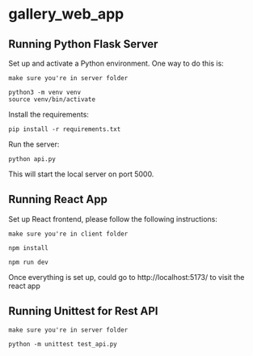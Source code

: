 # gallery_web_app


## Running Python Flask Server

Set up and activate a Python environment. One way to do this is:

```
make sure you're in server folder
```

```
python3 -m venv venv
source venv/bin/activate
```

Install the requirements:

```
pip install -r requirements.txt
```

Run the server:

```
python api.py
```

This will start the local server on port 5000.


## Running React App
Set up React frontend, please follow the following instructions:

```
make sure you're in client folder
```

```
npm install
```

```
npm run dev
```

Once everything is set up, could go to http://localhost:5173/ to visit the react app

## Running Unittest for Rest API
```
make sure you're in server folder
```

```
python -m unittest test_api.py
```

